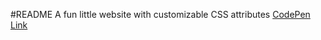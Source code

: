 #README
A fun little website with customizable CSS attributes
[CodePen Link](https://codepen.io/ross-svh-code/full/odJWqN/)
